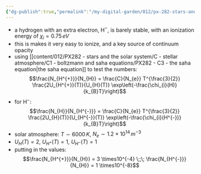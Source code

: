 ```yaml
---
{"dg-publish":true,"permalink":"/my-digital-garden/012/px-282-stars-and-the-solar-system/c-stellar-atmosphere/c2-14-stellar-atmospheres/px-282-c10f-deionized-hydrogen/","created":"2024-11-25T10:50:32.000+00:00","updated":"2024-11-26T09:38:49.209+00:00"}
---
```


- a hydrogen with an extra electron, H$^{-}$, is barely stable, with an ionization energy of $\chi_{i} = 0.75\,eV$
- this is makes it very easy to ionize, and a key source of continuum opacity
- using [[content/012/PX282 - stars and the solar system/C - stellar atmosphere/C1 - boltzmann and saha equations/PX282 - C3 - the saha equation\|the saha equation]] to test the numbers: 
$$\frac{N_{H^{+}}}{N_{H}} = \frac{C}{N_{e}} T^{\frac{3}{2}} \frac{2U_{H^{+}}(T)}{U_{H}(T)} \exp\left(-\frac{\chi_{i}(H)}{k_{B}T}\right)$$
- for H$^{-}:$ 
$$\frac{N_{H}}{N_{H^{-}}} = \frac{C}{N_{e}} T^{\frac{3}{2}} \frac{2U_{H}(T)}{U_{H^{-}}(T)} \exp\left(-\frac{\chi_{i}(H^{-})}{k_{B}T}\right)$$
- solar atmosphere: $T\sim6000\,K$, $N_{e} \sim 1.2\times10^{14}\,m^{-3}$
- $U_{H}(T) = 2$, $U_{H^{+}}(T) =1$, $U_{H^{-}}(T) =1$
- putting in the values: 
$$\frac{N_{H^{+}}}{N_{H}} = 3 \times10^{-4} \;;\; \frac{N_{H^{-}}}{N_{H}} = 1 \times10^{-8}$$
